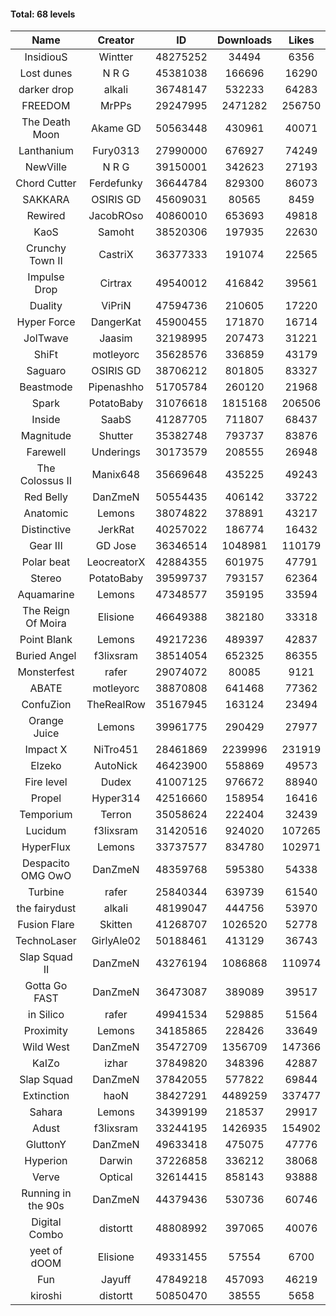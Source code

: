 #### Total: 68 levels

| Name | Creator | ID | Downloads | Likes |
|:---:|:---:|:---:|:---:|:---:|
| InsidiouS | Wintter | 48275252 | 34494 | 6356
| Lost dunes | N R G | 45381038 | 166696 | 16290
| darker drop | alkali | 36748147 | 532233 | 64283
| FREEDOM | MrPPs | 29247995 | 2471282 | 256750
| The Death Moon | Akame GD | 50563448 | 430961 | 40071
| Lanthanium | Fury0313 | 27990000 | 676927 | 74249
| NewVille | N R G | 39150001 | 342623 | 27193
| Chord Cutter | Ferdefunky | 36644784 | 829300 | 86073
| SAKKARA | OSIRIS GD | 45609031 | 80565 | 8459
| Rewired | JacobROso | 40860010 | 653693 | 49818
| KaoS | Samoht | 38520306 | 197935 | 22630
| Crunchy Town II | CastriX | 36377333 | 191074 | 22565
| Impulse Drop  | Cirtrax | 49540012 | 416842 | 39561
| Duality | ViPriN | 47594736 | 210605 | 17220
| Hyper Force | DangerKat | 45900455 | 171870 | 16714
| JolTwave | Jaasim | 32198995 | 207473 | 31221
| ShiFt | motleyorc | 35628576 | 336859 | 43179
| Saguaro | OSIRIS GD | 38706212 | 801805 | 83327
| Beastmode | Pipenashho | 51705784 | 260120 | 21968
| Spark | PotatoBaby | 31076618 | 1815168 | 206506
| Inside | SaabS | 41287705 | 711807 | 68437
| Magnitude | Shutter | 35382748 | 793737 | 83876
| Farewell | Underings | 30173579 | 208555 | 26948
| The Colossus II | Manix648 | 35669648 | 435225 | 49243
| Red Belly | DanZmeN | 50554435 | 406142 | 33722
| Anatomic | Lemons | 38074822 | 378891 | 43217
| Distinctive | JerkRat | 40257022 | 186774 | 16432
| Gear III | GD Jose | 36346514 | 1048981 | 110179
| Polar beat | LeocreatorX | 42884355 | 601975 | 47791
| Stereo | PotatoBaby | 39599737 | 793157 | 62364
| Aquamarine | Lemons | 47348577 | 359195 | 33594
| The Reign Of Moira | Elisione | 46649388 | 382180 | 33318
| Point Blank | Lemons | 49217236 | 489397 | 42837
| Buried Angel | f3lixsram | 38514054 | 652325 | 86355
| Monsterfest | rafer | 29074072 | 80085 | 9121
| ABATE | motleyorc | 38870808 | 641468 | 77362
| ConfuZion | TheRealRow | 35167945 | 163124 | 23494
| Orange Juice | Lemons | 39961775 | 290429 | 27977
| Impact X | NiTro451 | 28461869 | 2239996 | 231919
| Elzeko | AutoNick | 46423900 | 558869 | 49573
| Fire level | Dudex | 41007125 | 976672 | 88940
| Propel | Hyper314 | 42516660 | 158954 | 16416
| Temporium | Terron | 35058624 | 222404 | 32439
| Lucidum | f3lixsram | 31420516 | 924020 | 107265
| HyperFlux | Lemons | 33737577 | 834780 | 102971
| Despacito OMG OwO | DanZmeN | 48359768 | 595380 | 54338
| Turbine | rafer | 25840344 | 639739 | 61540
| the fairydust | alkali | 48199047 | 444756 | 53970
| Fusion Flare | Skitten | 41268707 | 1026520 | 52778
| TechnoLaser | GirlyAle02 | 50188461 | 413129 | 36743
| Slap Squad II | DanZmeN | 43276194 | 1086868 | 110974
| Gotta Go FAST | DanZmeN | 36473087 | 389089 | 39517
| in Silico | rafer | 49941534 | 529885 | 51564
| Proximity | Lemons | 34185865 | 228426 | 33649
| Wild West | DanZmeN | 35472709 | 1356709 | 147366
| KaIZo | izhar | 37849820 | 348396 | 42887
| Slap Squad | DanZmeN | 37842055 | 577822 | 69844
| Extinction | haoN | 38427291 | 4489259 | 337477
| Sahara | Lemons | 34399199 | 218537 | 29917
| Adust | f3lixsram | 33244195 | 1426935 | 154902
| GluttonY | DanZmeN | 49633418 | 475075 | 47776
| Hyperion | Darwin | 37226858 | 336212 | 38068
| Verve | Optical | 32614415 | 858143 | 93888
| Running in the 90s | DanZmeN | 44379436 | 530736 | 60746
| Digital Combo | distortt | 48808992 | 397065 | 40076
| yeet of dOOM | Elisione | 49331455 | 57554 | 6700
| Fun | Jayuff | 47849218 | 457093 | 46219
| kiroshi | distortt | 50850470 | 38555 | 5658
